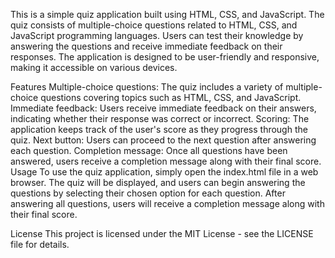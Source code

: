 This is a simple quiz application built using HTML, CSS, and JavaScript. The quiz consists of multiple-choice questions related to HTML, CSS, and JavaScript programming languages. Users can test their knowledge by answering the questions and receive immediate feedback on their responses. The application is designed to be user-friendly and responsive, making it accessible on various devices.

Features
Multiple-choice questions: The quiz includes a variety of multiple-choice questions covering topics such as HTML, CSS, and JavaScript.
Immediate feedback: Users receive immediate feedback on their answers, indicating whether their response was correct or incorrect.
Scoring: The application keeps track of the user's score as they progress through the quiz.
Next button: Users can proceed to the next question after answering each question.
Completion message: Once all questions have been answered, users receive a completion message along with their final score.
Usage
To use the quiz application, simply open the index.html file in a web browser. The quiz will be displayed, and users can begin answering the questions by selecting their chosen option for each question. After answering all questions, users will receive a completion message along with their final score.

License
This project is licensed under the MIT License - see the LICENSE file for details.
